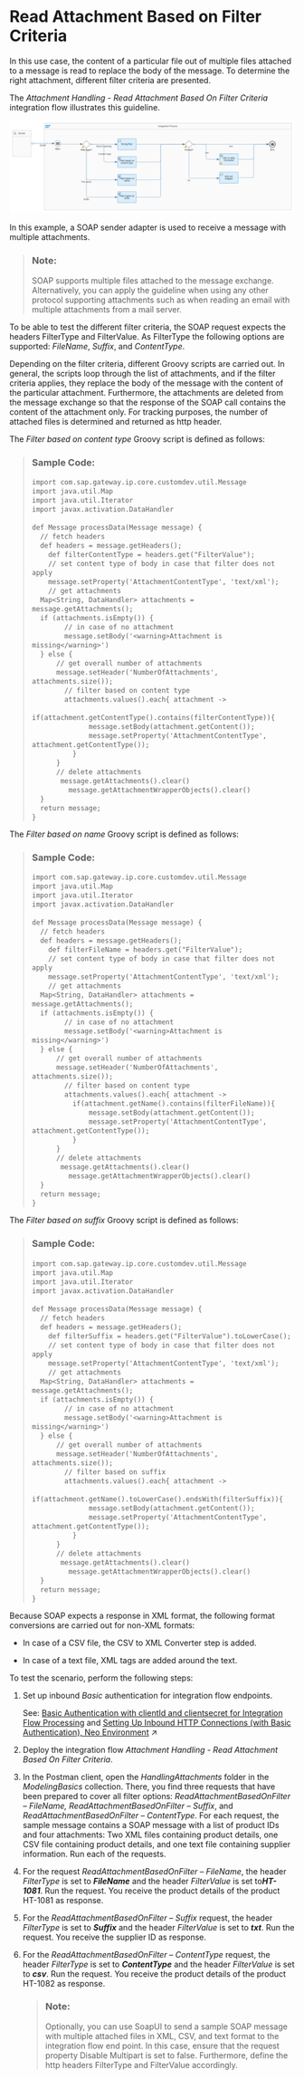 <!-- loiof7f513f915044435a269157ffa325c2c -->

# Read Attachment Based on Filter Criteria

In this use case, the content of a particular file out of multiple files attached to a message is read to replace the body of the message. To determine the right attachment, different filter criteria are presented.

The *Attachment Handling - Read Attachment Based On Filter Criteria* integration flow illustrates this guideline.

![](images/2209-Design-Guidelines_Attachment_e96d440.png)

In this example, a SOAP sender adapter is used to receive a message with multiple attachments.

> ### Note:  
> SOAP supports multiple files attached to the message exchange. Alternatively, you can apply the guideline when using any other protocol supporting attachments such as when reading an email with multiple attachments from a mail server.

To be able to test the different filter criteria, the SOAP request expects the headers FilterType and FilterValue. As FilterType the following options are supported: *FileName*, *Suffix*, and *ContentType*.

Depending on the filter criteria, different Groovy scripts are carried out. In general, the scripts loop through the list of attachments, and if the filter criteria applies, they replace the body of the message with the content of the particular attachment. Furthermore, the attachments are deleted from the message exchange so that the response of the SOAP call contains the content of the attachment only. For tracking purposes, the number of attached files is determined and returned as http header.

The *Filter based on content type* Groovy script is defined as follows:

> ### Sample Code:  
> ```
> import com.sap.gateway.ip.core.customdev.util.Message
> import java.util.Map
> import java.util.Iterator
> import javax.activation.DataHandler
> 
> def Message processData(Message message) {
> 	// fetch headers
> 	def headers = message.getHeaders();
>     def filterContentType = headers.get("FilterValue");
>     // set content type of body in case that filter does not apply
>     message.setProperty('AttachmentContentType', 'text/xml');
>     // get attachments
> 	Map<String, DataHandler> attachments = message.getAttachments();
> 	if (attachments.isEmpty()) {
>         // in case of no attachment
>         message.setBody('<warning>Attachment is missing</warning>')
> 	} else {
> 	    // get overall number of attachments
> 	    message.setHeader('NumberOfAttachments', attachments.size());
>         // filter based on content type
>         attachments.values().each{ attachment ->
> 	        if(attachment.getContentType().contains(filterContentType)){
> 	            message.setBody(attachment.getContent());
> 	            message.setProperty('AttachmentContentType', attachment.getContentType());
> 		    }
> 	    }
> 	    // delete attachments
> 	     message.getAttachments().clear()
>          message.getAttachmentWrapperObjects().clear()
> 	}
> 	return message;
> }
> 
> ```

The *Filter based on name* Groovy script is defined as follows:

> ### Sample Code:  
> ```
> import com.sap.gateway.ip.core.customdev.util.Message
> import java.util.Map
> import java.util.Iterator
> import javax.activation.DataHandler
> 
> def Message processData(Message message) {
> 	// fetch headers
> 	def headers = message.getHeaders();
>     def filterFileName = headers.get("FilterValue");
>     // set content type of body in case that filter does not apply
>     message.setProperty('AttachmentContentType', 'text/xml');
>     // get attachments
> 	Map<String, DataHandler> attachments = message.getAttachments();
> 	if (attachments.isEmpty()) {
>         // in case of no attachment
>         message.setBody('<warning>Attachment is missing</warning>')
> 	} else {
> 	    // get overall number of attachments
> 	    message.setHeader('NumberOfAttachments', attachments.size());
>         // filter based on content type
>         attachments.values().each{ attachment ->
> 	        if(attachment.getName().contains(filterFileName)){
> 	            message.setBody(attachment.getContent());
> 	            message.setProperty('AttachmentContentType', attachment.getContentType());
> 		    }
> 	    }
> 	    // delete attachments
> 	     message.getAttachments().clear()
>          message.getAttachmentWrapperObjects().clear()
> 	}
> 	return message;
> }
> 
> ```

The *Filter based on suffix* Groovy script is defined as follows:

> ### Sample Code:  
> ```
> import com.sap.gateway.ip.core.customdev.util.Message
> import java.util.Map
> import java.util.Iterator
> import javax.activation.DataHandler
> 
> def Message processData(Message message) {
> 	// fetch headers
> 	def headers = message.getHeaders();
>     def filterSuffix = headers.get("FilterValue").toLowerCase();
>     // set content type of body in case that filter does not apply
>     message.setProperty('AttachmentContentType', 'text/xml');
>     // get attachments
> 	Map<String, DataHandler> attachments = message.getAttachments();
> 	if (attachments.isEmpty()) {
>         // in case of no attachment
>         message.setBody('<warning>Attachment is missing</warning>')
> 	} else {
> 	    // get overall number of attachments
> 	    message.setHeader('NumberOfAttachments', attachments.size());
>         // filter based on suffix
>         attachments.values().each{ attachment ->
> 	        if(attachment.getName().toLowerCase().endsWith(filterSuffix)){
> 	            message.setBody(attachment.getContent());
> 	            message.setProperty('AttachmentContentType', attachment.getContentType());
> 		    }
> 	    }
> 	    // delete attachments
> 	     message.getAttachments().clear()
>          message.getAttachmentWrapperObjects().clear()
> 	}
> 	return message;
> }
> 
> ```

Because SOAP expects a response in XML format, the following format conversions are carried out for non-XML formats:

-   In case of a CSV file, the CSV to XML Converter step is added.

-   In case of a text file, XML tags are added around the text.


To test the scenario, perform the following steps:

1.  Set up inbound *Basic* authentication for integration flow endpoints.

    See: [Basic Authentication with clientId and clientsecret for Integration Flow Processing](../40-RemoteSystems/basic-authentication-with-clientid-and-clientsecret-for-integration-flow-processing-647eeb3.md) and [Setting Up Inbound HTTP Connections (with Basic Authentication), Neo Environment](https://help.sap.com/viewer/368c481cd6954bdfa5d0435479fd4eaf/Cloud/en-US/391c45cfcd0f4435952ab085283b7f7d.html "") :arrow_upper_right:

2.  Deploy the integration flow *Attachment Handling - Read Attachment Based On Filter Criteria*.

3.  In the Postman client, open the *HandlingAttachments* folder in the *ModelingBasics* collection. There, you find three requests that have been prepared to cover all filter options: *ReadAttachmentBasedOnFilter – FileName, ReadAttachmentBasedOnFilter – Suffix*, and *ReadAttachmentBasedOnFilter – ContentType*. For each request, the sample message contains a SOAP message with a list of product IDs and four attachments: Two XML files containing product details, one CSV file containing product details, and one text file containing supplier information. Run each of the requests.

4.  For the request *ReadAttachmentBasedOnFilter – FileName*, the header *FilterType* is set to ***FileName*** and the header *FilterValue* is set to***HT-1081***. Run the request. You receive the product details of the product HT-1081 as response.

5.  For the *ReadAttachmentBasedOnFilter – Suffix* request, the header *FilterType* is set to ***Suffix*** and the header *FilterValue* is set to ***txt***. Run the request. You receive the supplier ID as response.

6.  For the *ReadAttachmentBasedOnFilter – ContentType* request, the header *FilterType* is set to ***ContentType*** and the header *FilterValue* is set to ***csv***. Run the request. You receive the product details of the product HT-1082 as response.

    > ### Note:  
    > Optionally, you can use SoapUI to send a sample SOAP message with multiple attached files in XML, CSV, and text format to the integration flow end point. In this case, ensure that the request property Disable Multipart is set to false. Furthermore, define the http headers FilterType and FilterValue accordingly.


